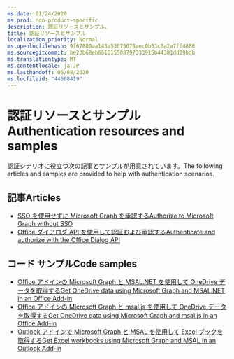 ```yaml
---
ms.date: 01/24/2020
ms.prod: non-product-specific
description: 認証リソースとサンプル。
title: 認証リソースとサンプル
localization_priority: Normal
ms.openlocfilehash: 9f67880aa143a53675078aec0b53c8a2a7ff4888
ms.sourcegitcommit: be23b68eb661015508797333915b44381dd29bdb
ms.translationtype: MT
ms.contentlocale: ja-JP
ms.lasthandoff: 06/08/2020
ms.locfileid: "44608419"
---
```

# <a name="authentication-resources-and-samples"></a><span data-ttu-id="ccb3b-103">認証リソースとサンプル</span><span class="sxs-lookup"><span data-stu-id="ccb3b-103">Authentication resources and samples</span></span>

<span data-ttu-id="ccb3b-104">認証シナリオに役立つ次の記事とサンプルが用意されています。</span><span class="sxs-lookup"><span data-stu-id="ccb3b-104">The following articles and samples are provided to help with authentication scenarios.</span></span>

## <a name="articles"></a><span data-ttu-id="ccb3b-105">記事</span><span class="sxs-lookup"><span data-stu-id="ccb3b-105">Articles</span></span>

- [<span data-ttu-id="ccb3b-106">SSO を使用せずに Microsoft Graph を承認する</span><span class="sxs-lookup"><span data-stu-id="ccb3b-106">Authorize to Microsoft Graph without SSO</span></span>](authorize-to-microsoft-graph-without-sso.md)
- [<span data-ttu-id="ccb3b-107">Office ダイアログ API を使用して認証および承認する</span><span class="sxs-lookup"><span data-stu-id="ccb3b-107">Authenticate and authorize with the Office Dialog API</span></span>](auth-with-office-dialog-api.md)

## <a name="code-samples"></a><span data-ttu-id="ccb3b-108">コード サンプル</span><span class="sxs-lookup"><span data-stu-id="ccb3b-108">Code samples</span></span>

- [<span data-ttu-id="ccb3b-109">Office アドインの Microsoft Graph と MSAL.NET を使用して OneDrive データを取得する</span><span class="sxs-lookup"><span data-stu-id="ccb3b-109">Get OneDrive data using Microsoft Graph and MSAL.NET in an Office Add-in</span></span>](https://github.com/OfficeDev/PnP-OfficeAddins/tree/master/Samples/auth/Office-Add-in-Microsoft-Graph-ASPNET)
- [<span data-ttu-id="ccb3b-110">Office アドインの Microsoft Graph と msal.js を使用して OneDrive データを取得する</span><span class="sxs-lookup"><span data-stu-id="ccb3b-110">Get OneDrive data using Microsoft Graph and msal.js in an Office Add-in</span></span>](https://github.com/OfficeDev/PnP-OfficeAddins/tree/master/Samples/auth/Office-Add-in-Microsoft-Graph-React)
- [<span data-ttu-id="ccb3b-111">Outlook アドインで Microsoft Graph と MSAL を使用して Excel ブックを取得する</span><span class="sxs-lookup"><span data-stu-id="ccb3b-111">Get Excel workbooks using Microsoft Graph and MSAL in an Outlook Add-in</span></span>](https://github.com/OfficeDev/PnP-OfficeAddins/tree/master/Samples/auth/Outlook-Add-in-Microsoft-Graph-ASPNET)
